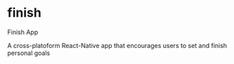 # finish
Finish App

A cross-platoform React-Native app that encourages users to set and finish personal goals
